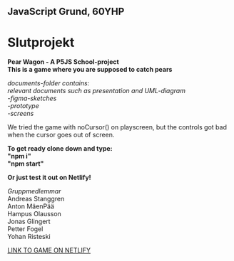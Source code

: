 ## JavaScript Grund, 60YHP
# Slutprojekt

**Pear Wagon - A P5JS School-project**  
**This is a game where you are supposed to catch pears**

*documents-folder contains:*  
    *relevant documents such as presentation and UML-diagram*  
    *-figma-sketches*  
    *-prototype*  
    *-screens*  

We tried the game with noCursor() on playscreen, but the controls got bad when the cursor goes out of screen.

**To get ready clone down and type:**  
**"npm i"**  
**"npm start"**  
  
**Or just test it out on Netlify!**  
 
*Gruppmedlemmar*  
Andreas Stanggren  
Anton MäenPää  
Hampus Olausson  
Jonas Glingert  
Petter Fogel  
Yohan Risteski  

[LINK TO GAME ON NETLIFY](https://pear-wagon.netlify.app/)